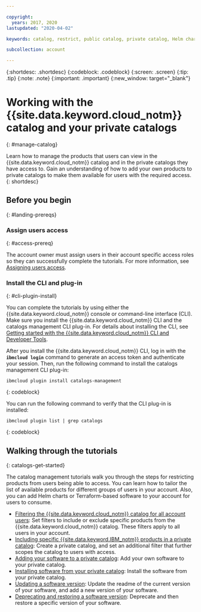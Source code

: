 ```yaml
---

copyright:
  years: 2017, 2020
lastupdated: "2020-04-02"

keywords: catalog, restrict, public catalog, private catalog, Helm chart, Terraform, add software

subcollection: account

---
```


{:shortdesc: .shortdesc}
{:codeblock: .codeblock}
{:screen: .screen}
{:tip: .tip}
{:note: .note}
{:important: .important}
{:new_window: target="_blank"}

# Working with the {{site.data.keyword.cloud_notm}} catalog and your private catalogs
{: #manage-catalog}

Learn how to manage the products that users can view in the {{site.data.keyword.cloud_notm}} catalog and in the private catalogs they have access to. Gain an understanding of how to add your own products to private catalogs to make them available for users with the required access. 
{: shortdesc}

## Before you begin
{: #landing-prereqs}

### Assign users access
{: #access-prereq}

The account owner must assign users in their account specific access roles so they can successfully complete the tutorials. For more information, see [Assigning users access](/docs/account?topic=account-catalog-access).

### Install the CLI and plug-in
{: #cli-plugin-install}

You can complete the tutorials by using either the {{site.data.keyword.cloud_notm}} console or command-line interface (CLI). Make sure you install the {{site.data.keyword.cloud_notm}} CLI and the catalogs management CLI plug-in. For details about installing the CLI, see [Getting started with the {{site.data.keyword.cloud_notm}} CLI and Developer Tools](/docs/cli?topic=cloud-cli-getting-started).

After you install the {{site.data.keyword.cloud_notm}} CLI, log in with the **`ibmcloud login`** command to generate an access token and authenticate your session. Then, run the following command to install the catalogs management CLI plug-in:

  ```
  ibmcloud plugin install catalogs-management
  ```
  {: codeblock}

You can run the following command to verify that the CLI plug-in is installed:

  ```
  ibmcloud plugin list | grep catalogs
  ```
  {: codeblock}
  
## Walking through the tutorials
{: catalogs-get-started}

The catalog management tutorials walk you through the steps for restricting products from users being able to access. You can learn how to tailor the list of available products for different groups of users in your account. Also, you can add Helm charts or Terraform-based software to your account for users to consume. 

  * [Filtering the {{site.data.keyword.cloud_notm}} catalog for all account users](/docs/account?topic=account-filter-account): Set filters to include or exclude specific products from the {{site.data.keyword.cloud_notm}} catalog. These filters apply to all users in your account.
  * [Including specific {{site.data.keyword.IBM_notm}} products in a private catalog](/docs/account?topic=account-restrict-by-user): Create a private catalog, and set an additional filter that further scopes the catalog to users with access. 
  * [Adding your software to a private catalog](/docs/account?topic=account-create-private-catalog): Add your own software to your private catalog.
  * [Installing software from your private catalog](/docs/account?topic=account-install-sw): Install the software from your private catalog.
  * [Updating a software version](https://test.cloud.ibm.com/docs/account?topic=account-update-private): Update the readme of the current version of your software, and add a new version of your software.
  * [Deprecating and restoring a software version](https://test.cloud.ibm.com/docs/account?topic=account-dep-restore): Deprecate and then restore a specific version of your software.






